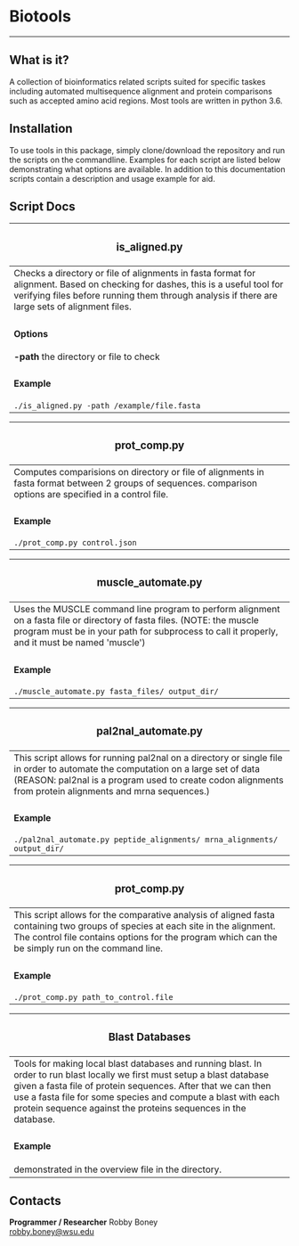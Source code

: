 # Biotools
<hr>

## What is it?
A collection of bioinformatics related scripts suited for specific taskes including
automated multisequence alignment and protein comparisons such as accepted amino
acid regions. Most tools are written in python 3.6.


## Installation
To use tools in this package, simply clone/download the repository and run the
scripts on the commandline. Examples for each script are listed below demonstrating
what options are available. In addition to this documentation scripts contain a description and usage example for aid.


## Script Docs

| <h3>is_aligned.py</h3> |
|---|
|Checks a directory or file of alignments in fasta format for alignment. Based on checking for dashes, this is a useful tool for verifying files before running them through analysis if there are large sets of alignment files. |
|<h4>Options</h4> **-path** the directory or file to check<br>|
|<h4>Example</h4> `./is_aligned.py -path /example/file.fasta`|

| <h3>prot_comp.py</h3> |
|---|
|Computes comparisions on directory or file of alignments in fasta format between 2 groups of sequences. comparison options are specified in a control file.|
|<h4>Example</h4> `./prot_comp.py control.json`|

| <h3>muscle_automate.py</h3> |
|---|
|Uses the MUSCLE command line program to perform alignment on a fasta file or directory of fasta files. (NOTE: the muscle program must be in your path for subprocess to call it properly, and it must be named 'muscle')|
|<h4>Example</h4> `./muscle_automate.py fasta_files/ output_dir/`|

| <h3>pal2nal_automate.py</h3> |
|---|
|This script allows for running pal2nal on a directory or single file in order to automate the computation on a large set of data (REASON: pal2nal is a program used to create codon alignments from protein alignments and mrna sequences.)|
|<h4>Example</h4> `./pal2nal_automate.py peptide_alignments/ mrna_alignments/ output_dir/`|

| <h3>prot_comp.py</h3> |
|---|
|This script allows for the comparative analysis of aligned fasta containing two groups of species at each site in the alignment. The control file contains options for the program which can the be simply run on the command line.|
|<h4>Example</h4> `./prot_comp.py path_to_control.file`|

| <h3>Blast Databases</h3> |
|---|
|Tools for making local blast databases and running blast. In order to run blast locally we first must setup a blast database given a fasta file of protein sequences. After that we can then use a fasta file for some species and compute a blast with each protein sequence against the proteins sequences in the database.|
|<h4>Example</h4> demonstrated in the overview file in the directory.|

## Contacts
<strong>Programmer / Researcher</strong> Robby Boney <br> <robby.boney@wsu.edu>
                    
